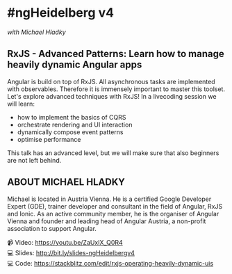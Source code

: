 # #ngHeidelberg v4
_with Michael Hladky_

## RxJS - Advanced Patterns: Learn how to manage heavily dynamic Angular apps

Angular is build on top of RxJS. All asynchronous tasks are implemented with observables. Therefore it is immensely important to master this toolset. Let's explore advanced techniques with RxJS! In a livecoding session we will learn:
* how to implement the basics of CQRS
* orchestrate rendering and UI interaction
* dynamically compose event patterns
* optimise performance

This talk has an advanced level, but we will make sure that also beginners are not left behind.

## ABOUT MICHAEL HLADKY

Michael is located in Austria Vienna. He is a certified Google Developer Expert (GDE), trainer developer and consultant in the field of Angular, RxJS and Ionic. As an active community member, he is the organiser of Angular Vienna and founder and leading head of Angular Austria, a non-profit association to support Angular.

📹 Video: https://youtu.be/ZaUxIX_Q0R4  
💻 Slides: http://bit.ly/slides-ngHeidelbergv4   
💻 Code: https://stackblitz.com/edit/rxjs-operating-heavily-dynamic-uis  
